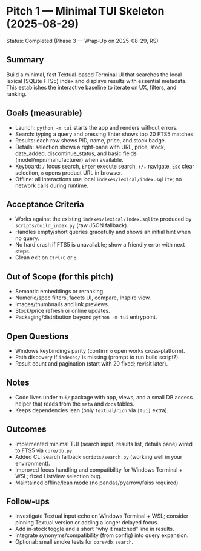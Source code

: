 # Pitch 1 — Minimal TUI Skeleton (2025-08-29)

Status: Completed (Phase 3 — Wrap‑Up on 2025-08-29, RS)

## Summary
Build a minimal, fast Textual-based Terminal UI that searches the local lexical (SQLite FTS5) index and displays results with essential metadata. This establishes the interactive baseline to iterate on UX, filters, and ranking.

## Goals (measurable)
- Launch: `python -m tui` starts the app and renders without errors.
- Search: typing a query and pressing Enter shows top 20 FTS5 matches.
- Results: each row shows PID, name, price, and stock badge.
- Details: selection shows a right-pane with URL, price, stock, date_added, discontinue_status, and basic fields (model/mpn/manufacturer) when available.
- Keyboard: `/` focus search, `Enter` execute search, `↑/↓` navigate, `Esc` clear selection, `o` opens product URL in browser.
- Offline: all interactions use local `indexes/lexical/index.sqlite`; no network calls during runtime.

## Acceptance Criteria
- Works against the existing `indexes/lexical/index.sqlite` produced by `scripts/build_index.py` (raw JSON fallback).
- Handles empty/short queries gracefully and shows an initial hint when no query.
- No hard crash if FTS5 is unavailable; show a friendly error with next steps.
- Clean exit on `Ctrl+C` or `q`.

## Out of Scope (for this pitch)
- Semantic embeddings or reranking.
- Numeric/spec filters, facets UI, compare, Inspire view.
- Images/thumbnails and link previews.
- Stock/price refresh or online updates.
- Packaging/distribution beyond `python -m tui` entrypoint.

## Open Questions
- Windows keybindings parity (confirm `o` open works cross‑platform).
- Path discovery if `indexes/` is missing (prompt to run build script?).
- Result count and pagination (start with 20 fixed; revisit later).

## Notes
- Code lives under `tui/` package with app, views, and a small DB access helper that reads from the `meta` and `docs` tables.
- Keeps dependencies lean (only `textual`/`rich` via `[tui]` extra).

## Outcomes
- Implemented minimal TUI (search input, results list, details pane) wired to FTS5 via `core/db.py`.
- Added CLI search fallback `scripts/search.py` (working well in your environment).
- Improved focus handling and compatibility for Windows Terminal + WSL; fixed ListView selection bug.
- Maintained offline/lean mode (no pandas/pyarrow/faiss required).

## Follow‑ups
- Investigate Textual input echo on Windows Terminal + WSL; consider pinning Textual version or adding a longer delayed focus.
- Add in‑stock toggle and a short “why it matched” line in results.
- Integrate synonyms/compatibility (from config) into query expansion.
- Optional: small smoke tests for `core/db.search`.
